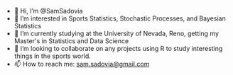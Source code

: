 - 👋 Hi, I’m @SamSadovia
- 👀 I’m interested in Sports Statistics, Stochastic Processes, and Bayesian Statistics
- 🌱 I’m currently studying at the University of Nevada, Reno, getting my Master's in Statistics and Data Science
- 💞️ I’m looking to collaborate on any projects using R to study interesting things in the sports world. 
- 📫 How to reach me: sam.sadovia@gmail.com

<!---
SamSadovia/SamSadovia is a ✨ special ✨ repository because its `README.md` (this file) appears on your GitHub profile.
You can click the Preview link to take a look at your changes.
--->
